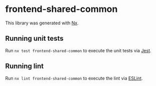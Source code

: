 # frontend-shared-common

This library was generated with [Nx](https://nx.dev).

## Running unit tests

Run `nx test frontend-shared-common` to execute the unit tests via [Jest](https://jestjs.io).

## Running lint

Run `nx lint frontend-shared-common` to execute the lint via [ESLint](https://eslint.org/).
